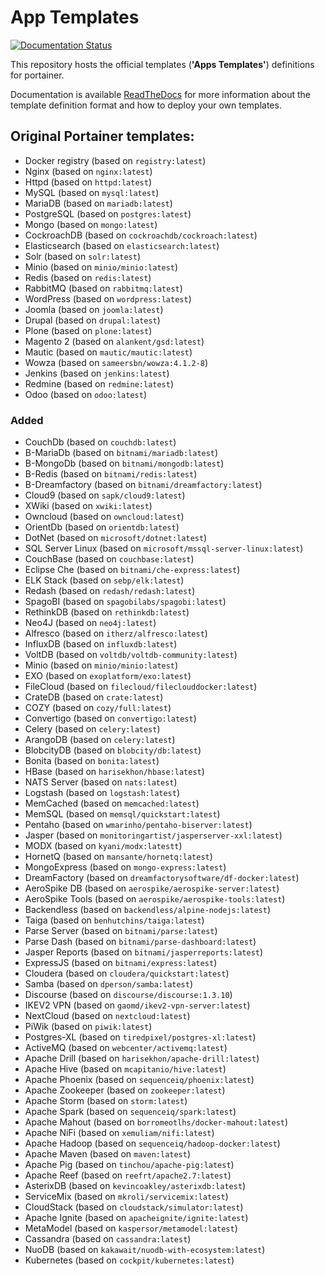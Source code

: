 # App Templates

[![Documentation Status](https://readthedocs.org/projects/portainer/badge/?version=latest)](http://portainer.readthedocs.io/en/latest/?badge=latest)

This repository hosts the official templates (**'Apps Templates'**) definitions for portainer.

Documentation is available [ReadTheDocs](http://portainer.readthedocs.io/en/latest/templates.html) for more information about the template definition format and how to deploy your own templates.

## Original Portainer templates:

* Docker registry (based on `registry:latest`)
* Nginx (based on `nginx:latest`)
* Httpd (based on `httpd:latest`)
* MySQL (based on `mysql:latest`)
* MariaDB (based on `mariadb:latest`)
* PostgreSQL (based on `postgres:latest`)
* Mongo (based on `mongo:latest`)
* CockroachDB (based on `cockroachdb/cockroach:latest`)
* Elasticsearch (based on `elasticsearch:latest`)
* Solr (based on `solr:latest`)
* Minio (based on `minio/minio:latest`)
* Redis (based on `redis:latest`)
* RabbitMQ (based on `rabbitmq:latest`)
* WordPress (based on `wordpress:latest`)
* Joomla (based on `joomla:latest`)
* Drupal (based on `drupal:latest`)
* Plone (based on `plone:latest`)
* Magento 2 (based on `alankent/gsd:latest`)
* Mautic (based on `mautic/mautic:latest`)
* Wowza (based on `sameersbn/wowza:4.1.2-8`)
* Jenkins (based on `jenkins:latest`)
* Redmine (based on `redmine:latest`)
* Odoo (based on `odoo:latest`)

### Added

* CouchDb (based on `couchdb:latest`)
* B-MariaDb (based on `bitnami/mariadb:latest`)
* B-MongoDb (based on `bitnami/mongodb:latest`)
* B-Redis (based on `bitnami/redis:latest`)
* B-Dreamfactory (based on `bitnami/dreamfactory:latest`)
* Cloud9 (based on `sapk/cloud9:latest`)
* XWiki (based on `xwiki:latest`)
* Owncloud (based on `owncloud:latest`)
* OrientDb (based on `orientdb:latest`)
* DotNet (based on `microsoft/dotnet:latest`)
* SQL Server Linux (based on `microsoft/mssql-server-linux:latest`)
* CouchBase (based on `couchbase:latest`)
* Eclipse Che (based on `bitnami/che-express:latest`)
* ELK Stack (based on `sebp/elk:latest`)
* Redash (based on `redash/redash:latest`)
* SpagoBI (based on `spagobilabs/spagobi:latest`)
* RethinkDB (based on `rethinkdb:latest`)
* Neo4J (based on `neo4j:latest`)
* Alfresco (based on `itherz/alfresco:latest`)
* InfluxDB (based on `influxdb:latest`)
* VoltDB (based on `voltdb/voltdb-community:latest`)
* Minio (based on `minio/minio:latest`)
* EXO (based on `exoplatform/exo:latest`)
* FileCloud (based on `filecloud/fileclouddocker:latest`)
* CrateDB (based on `crate:latest`)
* COZY (based on `cozy/full:latest`)
* Convertigo (based on `convertigo:latest`)
* Celery (based on `celery:latest`)
* ArangoDB (based on `celery:latest`)
* BlobcityDB (based on `blobcity/db:latest`)
* Bonita (based on `bonita:latest`)
* HBase (based on `harisekhon/hbase:latest`)
* NATS Server (based on `nats:latest`)
* Logstash (based on `logstash:latest`)
* MemCached (based on `memcached:latest`)
* MemSQL (based on `memsql/quickstart:latest`)
* Pentaho (based on `wmarinho/pentaho-biserver:latest`)
* Jasper (based on `monitoringartist/jasperserver-xxl:latest`)
* MODX (based on `kyani/modx:latestt`)
* HornetQ (based on `mansante/hornetq:latest`)
* MongoExpress (based on `mongo-express:latest`)
* DreamFactory (based on `dreamfactorysoftware/df-docker:latest`)
* AeroSpike DB (based on `aerospike/aerospike-server:latest`)
* AeroSpike Tools (based on `aerospike/aerospike-tools:latest`)
* Backendless (based on `backendless/alpine-nodejs:latest`)
* Taiga (based on `benhutchins/taiga:latest`)
* Parse Server (based on `bitnami/parse:latest`)
* Parse Dash (based on `bitnami/parse-dashboard:latest`)
* Jasper Reports (based on `bitnami/jasperreports:latest`)
* ExpressJS (based on `bitnami/express:latest`)
* Cloudera (based on `cloudera/quickstart:latest`)
* Samba (based on `dperson/samba:latest`)
* Discourse (based on `discourse/discourse:1.3.10`)
* IKEV2 VPN (based on `gaomd/ikev2-vpn-server:latest`)
* NextCloud (based on `nextcloud:latest`)
* PiWik (based on `piwik:latest`)
* Postgres-XL (based on `tiredpixel/postgres-xl:latest`)
* ActiveMQ (based on `webcenter/activemq:latest`)
* Apache Drill (based on `harisekhon/apache-drill:latest`)
* Apache Hive (based on `mcapitanio/hive:latest`)
* Apache Phoenix (based on `sequenceiq/phoenix:latest`)
* Apache Zookeeper (based on `zookeeper:latest`)
* Apache Storm (based on `storm:latest`)
* Apache Spark (based on `sequenceiq/spark:latest`)
* Apache Mahout (based on `borromeotlhs/docker-mahout:latest`)
* Apache NiFi (based on `xemuliam/nifi:latest`)
* Apache Hadoop (based on `sequenceiq/hadoop-docker:latest`)
* Apache Maven (based on `maven:latest`)
* Apache Pig (based on `tinchou/apache-pig:latest`)
* Apache Reef (based on `reefrt/apache2.7:latest`)
* AsterixDB (based on `kevincoakley/asterixdb:latest`)
* ServiceMix (based on `mkroli/servicemix:latest`)
* CloudStack (based on `cloudstack/simulator:latest`)
* Apache Ignite (based on `apacheignite/ignite:latest`)
* MetaModel (based on `kaspersor/metamodel:latest`)
* Cassandra (based on `cassandra:latest`)
* NuoDB (based on `kakawait/nuodb-with-ecosystem:latest`)
* Kubernetes (based on `cockpit/kubernetes:latest`)
